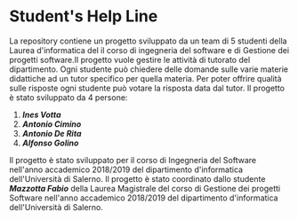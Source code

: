 # Student's Help Line
La repository contiene un progetto sviluppato da un team di 5 studenti della Laurea d'informatica del il corso 
di ingegneria del software e di Gestione dei progetti software.Il progetto vuole gestire le attività di tutorato del dipartimento.
Ogni studente può chiedere delle domande sulle varie materie didattiche ad un tutor specifico per quella materia. 
Per poter offrire qualità sulle risposte ogni studente può votare la risposta data dal tutor.
Il progetto è stato sviluppato da 4 persone:

1. ***Ines Votta***
2. ***Antonio Cimino***
3. ***Antonio De Rita***
4. ***Alfonso Golino***

Il progetto è stato sviluppato per il corso di Ingegneria del Software nell'anno accademico 2018/2019 del dipartimento d'informatica
dell'Università di Salerno.
Il progetto è stato coordinato dallo studente ***Mazzotta Fabio*** della Laurea Magistrale del corso di Gestione dei progetti Software 
nell'anno accademico 2018/2019 del dipartimento d'informatica dell'Università di Salerno.  
